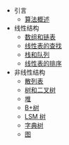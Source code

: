 - 引言
  - [算法概述](overview.md)
- 线性结构
  - [数组和链表](数组和链表.md)
  - [线性表的查找](线性表的查找.md)
  - [栈和队列](栈和队列.md)
  - [线性表的排序](线性表的排序.md)
- 非线性结构
  - [散列表](散列表.md)
  - [树和二叉树](树和二叉树.md)
  - [堆](堆.md)
  - [B+树](B+树.md)
  - [LSM 树](LSM树.md)
  - [字典树](字典树.md)
  - [图](图.md)
